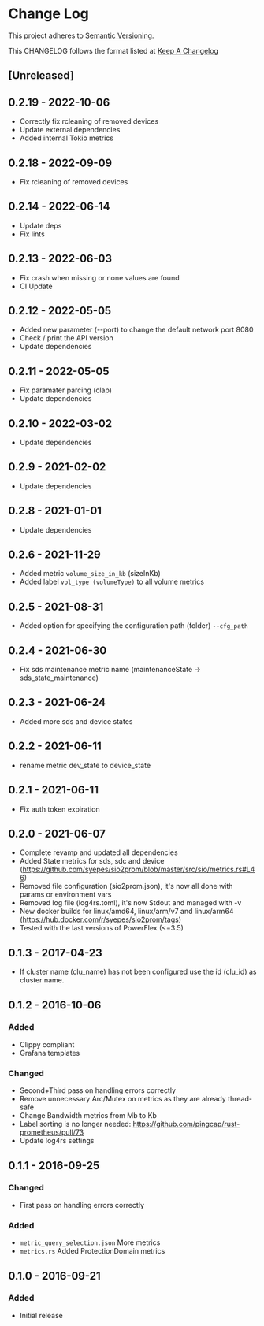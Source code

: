 # Change Log

This project adheres to [Semantic Versioning](http://semver.org/).

This CHANGELOG follows the format listed at [Keep A Changelog](http://keepachangelog.com/)

## [Unreleased]

## 0.2.19 - 2022-10-06

- Correctly fix rcleaning of removed devices
- Update external dependencies
- Added internal Tokio metrics

## 0.2.18 - 2022-09-09

- Fix rcleaning of removed devices

## 0.2.14 - 2022-06-14

- Update deps
- Fix lints

## 0.2.13 - 2022-06-03

- Fix crash when missing or none values are found
- CI Update

## 0.2.12 - 2022-05-05

- Added new parameter (--port) to change the default network port 8080
- Check / print the API version
- Update dependencies

## 0.2.11 - 2022-05-05

- Fix paramater parcing (clap)
- Update dependencies

## 0.2.10 - 2022-03-02

- Update dependencies

## 0.2.9 - 2021-02-02

- Update dependencies

## 0.2.8 - 2021-01-01

- Update dependencies

## 0.2.6 - 2021-11-29

- Added metric `volume_size_in_kb` (sizeInKb)
- Added label `vol_type (volumeType)` to all volume metrics

## 0.2.5 - 2021-08-31

- Added option for specifying the configuration path (folder) `--cfg_path`

## 0.2.4 - 2021-06-30

- Fix sds maintenance metric name (maintenanceState -> sds_state_maintenance)

## 0.2.3 - 2021-06-24

- Added more sds and device states

## 0.2.2 - 2021-06-11

- rename metric dev_state to device_state

## 0.2.1 - 2021-06-11

- Fix auth token expiration

## 0.2.0 - 2021-06-07

- Complete revamp and updated all dependencies
- Added State metrics for sds, sdc and device (<https://github.com/syepes/sio2prom/blob/master/src/sio/metrics.rs#L46>)
- Removed file configuration (sio2prom.json), it's now all done with params or environment vars
- Removed log file (log4rs.toml), it's now Stdout and managed with -v
- New docker builds for linux/amd64, linux/arm/v7 and linux/arm64 (<https://hub.docker.com/r/syepes/sio2prom/tags>)
- Tested with the last versions of PowerFlex (<=3.5)

## 0.1.3 - 2017-04-23

- If cluster name (clu_name) has not been configured use the id (clu_id) as cluster name.

## 0.1.2 - 2016-10-06

### Added

- Clippy compliant
- Grafana templates

### Changed

- Second+Third pass on handling errors correctly
- Remove unnecessary Arc/Mutex on metrics as they are already thread-safe
- Change Bandwidth metrics from Mb to Kb
- Label sorting is no longer needed: <https://github.com/pingcap/rust-prometheus/pull/73>
- Update log4rs settings

## 0.1.1 - 2016-09-25

### Changed

- First pass on handling errors correctly

### Added

- `metric_query_selection.json` More metrics
- `metrics.rs` Added ProtectionDomain metrics

## 0.1.0 - 2016-09-21

### Added

- Initial release
